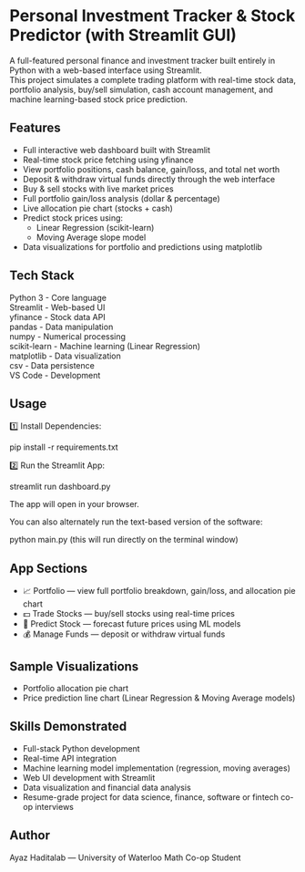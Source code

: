 # Personal Investment Tracker & Stock Predictor (with Streamlit GUI)

A full-featured personal finance and investment tracker built entirely in Python with a web-based interface using Streamlit.  
This project simulates a complete trading platform with real-time stock data, portfolio analysis, buy/sell simulation, cash account management, and machine learning-based stock price prediction.

## Features

- Full interactive web dashboard built with Streamlit
- Real-time stock price fetching using yfinance
- View portfolio positions, cash balance, gain/loss, and total net worth
- Deposit & withdraw virtual funds directly through the web interface
- Buy & sell stocks with live market prices
- Full portfolio gain/loss analysis (dollar & percentage)
- Live allocation pie chart (stocks + cash)
- Predict stock prices using:
    - Linear Regression (scikit-learn)
    - Moving Average slope model
- Data visualizations for portfolio and predictions using matplotlib

## Tech Stack

Python 3 - Core language  
Streamlit - Web-based UI  
yfinance - Stock data API  
pandas - Data manipulation  
numpy - Numerical processing  
scikit-learn - Machine learning (Linear Regression)  
matplotlib - Data visualization  
csv - Data persistence  
VS Code - Development

## Usage

1️⃣ Install Dependencies:

pip install -r requirements.txt

2️⃣ Run the Streamlit App:

streamlit run dashboard.py

The app will open in your browser.

You can also alternately run the text-based version of the software:

python main.py (this will run directly on the terminal window)

## App Sections

- 📈 Portfolio — view full portfolio breakdown, gain/loss, and allocation pie chart
- 💵 Trade Stocks — buy/sell stocks using real-time prices
- 🔮 Predict Stock — forecast future prices using ML models
- 💰 Manage Funds — deposit or withdraw virtual funds

## Sample Visualizations

- Portfolio allocation pie chart
- Price prediction line chart (Linear Regression & Moving Average models)

## Skills Demonstrated

- Full-stack Python development
- Real-time API integration
- Machine learning model implementation (regression, moving averages)
- Web UI development with Streamlit
- Data visualization and financial data analysis
- Resume-grade project for data science, finance, software or fintech co-op interviews

## Author

Ayaz Haditalab — University of Waterloo Math Co-op Student
